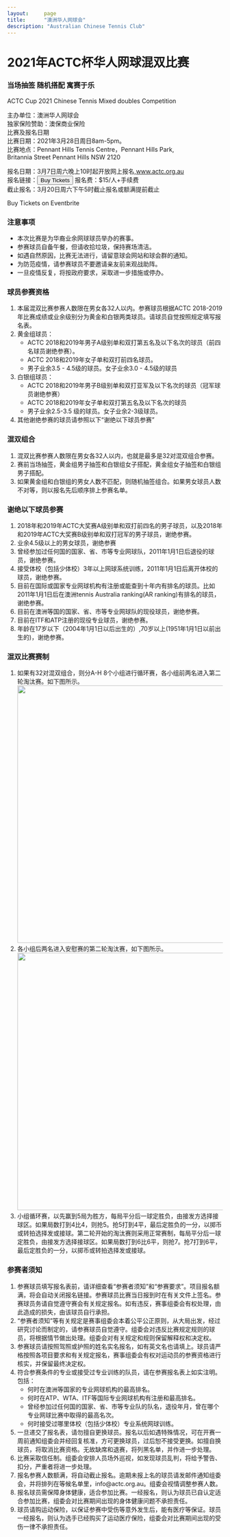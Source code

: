 ```yaml
---
layout:     page
title:      "澳洲华人网球会"
description: "Australian Chinese Tennis Club"
---
```


# 2021年ACTC杯华人网球混双比赛


<h3>当场抽签 随机搭配 寓赛于乐</h3>

ACTC Cup 2021 Chinese Tennis Mixed doubles Competition

主办单位：澳洲华人网球会<br>
独家保险赞助：澳保商业保险<br>
比赛及报名日期<br>
比赛日期：2021年3月28日周日8am-5pm。<br>
比赛地点：Pennant Hills Tennis Centre，Pennant Hills Park,<br>
Britannia Street Pennant Hills NSW 2120<br>

报名日期：3月7日周六晚上10时起开放网上报名,www.actc.org.au<br>
报名链接：<a href="https://www.eventbrite.com.au/e/2021actc-tickets-142373327455" rel="noopener noreferrer" target="_blank"><button id="eventbrite-widget-modal-trigger-142373327455" type="button">Buy Tickets</button></a>
报名费：$15/人+手续费<br>
截止报名：3月20日周六下午5时截止报名或额满提前截止<br>

<!-- Noscript content for added SEO -->
<noscript>Buy Tickets on Eventbrite</noscript>

<script src="https://www.eventbrite.com.au/static/widgets/eb_widgets.js"></script>

<script type="text/javascript">
    var exampleCallback = function() {
        console.log('Order complete!');
    };

    window.EBWidgets.createWidget({
        widgetType: 'checkout',
        eventId: '142373327455',
        modal: true,
        modalTriggerElementId: 'eventbrite-widget-modal-trigger-142373327455',
        onOrderComplete: exampleCallback
    });
</script>

<h3>注意事项</h3>
<ul>
<li>本次比赛是为华裔业余网球球员举办的赛事。</li>
<li>参赛球员自备午餐，但请收拾垃圾，保持赛场清洁。</li>
<li>如遇自然原因，比赛无法进行，请留意球会网站和球会群的通知。</li>
<li>为防范疫情，请参赛球员不要邀请亲友前来观战助阵。</li>
<li>一旦疫情反复，将按政府要求，采取进一步措施或停办。</li>
</ul>
<h3>球员参赛资格</h3>
<ol>
<li>本届混双比赛参赛人数限在男女各32人以内。参赛球员根据ACTC 2018-2019年比赛成绩或业余级别分为黄金和白银两类球员。请球员自觉按照规定填写报名表。</li>
<li>黄金组球员：<br><ul>
<li>ACTC 2018和2019年男子A级别单和双打第五名及以下名次的球员（前四名球员谢绝参赛）。</li>
<li>ACTC 2018和2019年女子单和双打前四名球员。</li>
<li>男子业余3.5 - 4.5级的球员。女子业余3.0 - 4.5级的球员</li>
</ul></li>
<li>白银组球员：<br><ul>
<li>ACTC 2018和2019年男子B级别单和双打亚军及以下名次的球员（冠军球员谢绝参赛）</li>
<li>ACTC 2018和2019年女子单和双打第五名及以下名次的球员</li>
<li>男子业余2.5-3.5 级的球员。女子业余2-3级球员。</li>
 </ul> </li>
<li>其他谢绝参赛的球员请参照以下“谢绝以下球员参赛”</li>
</ol>
<h3>混双组合</h3>
<ol>
<li>混双比赛参赛人数限在男女各32人以内，也就是最多是32对混双组合参赛。</li>
<li>赛前当场抽签，黄金组男子抽签和白银组女子搭配，黄金组女子抽签和白银组男子搭配。</li>
<li>如果黄金组和白银组的男女人数不匹配，则随机抽签组合。如果男女球员人数不对等，则以报名先后顺序排上参赛名单。</li>
</ol>
<h3>谢绝以下球员参赛</h3>
<ol>
<li>2018年和2019年ACTC大奖赛A级别单和双打前四名的男子球员，以及2018年和2019年ACTC大奖赛B级别单和双打冠军的男子球员，谢绝参赛。</li>
<li>业余4.5级以上的男女球员，谢绝参赛</li>
<li>曾经参加过任何国的国家、省、市等专业网球队，2011年1月1日后退役的球员，谢绝参赛。</li>
<li>接受体校（包括少体校）3年以上网球系统训练，2011年1月1日后离开体校的球员，谢绝参赛。</li>
<li>目前在国际或国家专业网球机构有注册或能查到十年内有排名的球员。比如2011年1月1日后在澳洲tennis Australia ranking(AR ranking)有排名的球员，谢绝参赛。</li>
<li>目前在澳洲等国的国家、省、市等专业网球队的现役球员，谢绝参赛。</li>
<li>目前在ITF和ATP注册的现役专业球员，谢绝参赛。</li>
<li>年龄在17岁以下（2004年1月1日以后出生的）,70岁以上(1951年1月1日以前出生的)，谢绝参赛。</li>
</ol>
<h3>混双比赛赛制</h3>
<ol>
<li>如果有32对混双组合，则分A-H 8个小组进行循环赛，各小组前两名进入第二轮淘汰赛。如下图所示。<br>
 <a href="{{ site.baseurl }}/img/2021_draws_1.jpg" target="new"><img class="img-responsive" src="{{ site.baseurl }}/img/2021_draws_1.jpg" width="600" /></a></li>

<li>各小组后两名进入安慰赛的第二轮淘汰赛，如下图所示。<br>
 <a href="{{ site.baseurl }}/img/2021_draws_2.jpg" target="new"><img class="img-responsive" src="{{ site.baseurl }}/img/2021_draws_2.jpg" width="600" /></a></li>

<li>小组循环赛，以先赢到5局为胜方，每局平分后一球定胜负，由接发方选择接球区。如果局数打到4比4，则抢5。抢5打到4平，最后定胜负的一分，以掷币或转拍选择发或接球。第二轮开始的淘汰赛则采用正常赛制，每局平分后一球定胜负，由接发方选择接球区。如果局数打到6比6平，则抢7。抢7打到6平，最后定胜负的一分，以掷币或转拍选择发或接球。</li>
</ol>
<h3>参赛者须知</h3>
<ol>
<li>参赛球员填写报名表前，请详细查看“参赛者须知”和“参赛要求”。项目报名额满，将会自动关闭报名链接。参赛球员比赛当日报到时在有关文件上签名。参赛球员务请自觉遵守赛会有关规定报名。如有违反，赛事组委会有权处理，由此造成的损失，由该球员自行承担。</li>
<li>“参赛者须知”等有关规定是赛事组委会本着公平公正原则，从大局出发，经过研究讨论而制定的，请参赛球员自觉遵守。组委会对违反比赛规定规则的球员，将根据情节做出处理。组委会对有关规定和规则保留解释权和决定权。</li>
<li>参赛球员请按照驾照或护照的姓名实名报名，如有英文名也请填上。球员请严格按照各项目要求和有关规定报名，赛事组委会有权对运动员的参赛资格进行核实，并保留最终决定权。</li>
<li>符合参赛条件的专业或接受过专业训练的队员，请在参赛报名表上如实注明。包括：<br>
  <ul>
   <li>何时在澳洲等国家的专业网球机构的最高排名。</li>
   <li>何时在ATP、WTA、ITF等国际专业网球机构有注册和最高排名。</li>
   <li>曾经参加过任何国的国家、省、市等专业队的队名，退役年月，曾在哪个专业网球比赛中取得的最高名次。</li>
   <li>何时接受过哪里体校（包括少体校）专业系统网球训练。</li></ul></li>
<li>一旦递交了报名表，请勿擅自更换球员。报名以后如遇特殊情况，可在开赛一周前通知组委会并经回复核准，方可更换球员，过后恕不接受更换。如擅自换球员，将取消比赛资格。无故缺席和退赛，将列黑名单，并作进一步处理。</li>
<li>比赛采取信任制。组委会安排人员场外巡视，如发现球员乱判，将给予警告、扣分，严重者将进一步处理。</li>
<li>报名参赛人数额满，将自动截止报名。逾期未报上名的球员请发邮件通知组委会，并将排列在等候名单里，info@actc.org.au。组委会视情调整参赛人数。</li>
<li>报名球员需保障身体健康，适合参加比赛。一经报名，则认为球员已自认定适合参加比赛，组委会对比赛期间出现的身体健康问题不承担责任。</li>
<li>球员请购运动保险，以保证参赛中受伤等意外发生后，能有医疗等保证。球员一经报名，则认为选手已经购买了运动医疗保险，组委会对比赛期间出现的受伤一律不承担责任。</li>
</ol>
